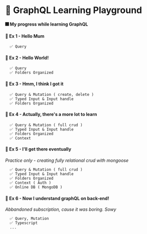 # 🎇 GraphQL Learning Playground
**🎆 My progress while learning GraphQL**

#### 🥚 Ex 1 - Hello Mum 
```null
  ✅ Query
```

#### 🥚 Ex 2 - Hello World!
```null
  ✅ Query
  ✅ Folders Organized
```

#### 🐣 Ex 3 - Hmm, I think I got it
```null
  ✅ Query & Mutation ( create, delete )
  ✅ Typed Input & Input handle
  ✅ Folders Organized
```

#### 🐣 Ex 4 - Actually, there's a more lot to learn
```null
  ✅ Query & Mutation ( full crud )
  ✅ Typed Input & Input handle
  ✅ Folders Organized
  ✅ Context 
```

#### 🐤 Ex 5 - I'll get there eventually
*Practice only - creating fully relational crud with mongoose* 
```null
  ✅ Query & Mutation ( full crud )
  ✅ Typed Input & Input handle
  ✅ Folders Organized
  ✅ Context ( Auth )
  ✅ Online DB ( MongoDB )
```

#### 🐤 Ex 6 - Now I understand graphQL on back-end!
*Abbandoned subscription, cause it was boring. Sowy*
```null
  ✅ Query, Mutation
  ✅ Typescript
  ...
```


